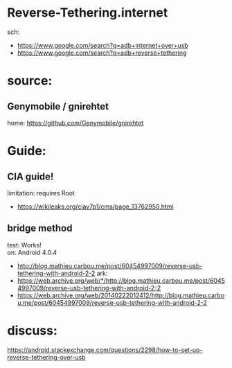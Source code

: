 # Reverse-Tethering.internet
sch:
- https://www.google.com/search?q=adb+internet+over+usb
- https://www.google.com/search?q=adb+reverse+tethering

# source:
## Genymobile / gnirehtet
home: https://github.com/Genymobile/gnirehtet


# Guide:
## CIA guide!
limitation: requires Root
- https://wikileaks.org/ciav7p1/cms/page_13762950.html

## bridge method
test: Works!  
on: Android 4.0.4
- http://blog.mathieu.carbou.me/post/60454997009/reverse-usb-tethering-with-android-2-2
ark:
- https://web.archive.org/web/*/http://blog.mathieu.carbou.me/post/60454997009/reverse-usb-tethering-with-android-2-2
- https://web.archive.org/web/20140222012412/http://blog.mathieu.carbou.me/post/60454997009/reverse-usb-tethering-with-android-2-2


# discuss:
https://android.stackexchange.com/questions/2298/how-to-set-up-reverse-tethering-over-usb

